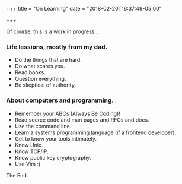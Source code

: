 +++
title = "On Learning"
date = "2018-02-20T16:37:48-05:00"

+++

Of course, this is a work in progress...

### Life lessions, mostly from my dad.

- Do the things that are hard.
- Do what scares you.
- Read books.
- Question everything.
- Be skeptical of authority.

### About computers and programming.

- Remember your ABCs (Always Be Coding)!
- Read source code and man pages and RFCs and docs.
- Use the command line.
- Learn a systems programming language (if a frontend developer).
- Get to know your tools intimately.
- Know Unix.
- Know TCP/IP.
- Know public key cryptography.
- Use Vim :)

The End.

